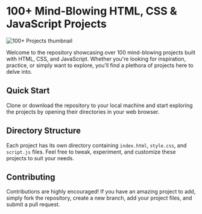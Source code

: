 # 100+ Mind-Blowing HTML, CSS & JavaScript Projects

![100+ Projects thumbnail](https://img-c.udemycdn.com/course/750x422/4282458_feaf_3.jpg)

Welcome to the repository showcasing over 100 mind-blowing projects built with HTML, CSS, and JavaScript. Whether you're looking for inspiration, practice, or simply want to explore, you'll find a plethora of projects here to delve into.

## Quick Start

Clone or download the repository to your local machine and start exploring the projects by opening their directories in your web browser.

## Directory Structure

Each project has its own directory containing `index.html`, `style.css`, and `script.js` files. Feel free to tweak, experiment, and customize these projects to suit your needs.

## Contributing

Contributions are highly encouraged! If you have an amazing project to add, simply fork the repository, create a new branch, add your project files, and submit a pull request.

